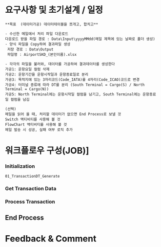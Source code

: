 
# 요구사항 및 초기설계 / 일정 

	**목표  (데이터가공) 데이터테이블을 쪼개고, 합치고**
	
	- 수신한 메일에서 처리 파일 다운로드
	다운로드 받을 파일 경로 : Data\Input\yyyyMMdd(메일 제목에 있는 날짜로 폴더 생성)
	- 양식 파일을 Copy하여 결과파일 생성
	 저장 경로 : Data\Output
	 파일명 : AirportSKD_(본인이름).xlsx

	- 각각의 파일을 불러와, 데이터를 가공하여 결과데이터를 생성한다
	가공1: 운항요일 컬럼 삭제
	가공2: 운항기간을 운항시작일과 운항종료일로 분리
	가공3: 목적지에 있는 3자리코드(Code_IATA)를 4자리(Code_ICAO)코드로 변경
	가공4: 터미널 종류에 따라 DT를 분리 (South Terminal = Cargo(S) / North Terminal = Cargo(N)) 
	가공5: North Terminal에는 운항시작일 컬럼을 남기고, South Terminal에는 운항종료일 컬럼을 남김

	(선택)
	메일을 읽어 올 때, 처리할 데이터가 없으면 End Process로 보낼 것
	Switch 액티비티를 사용해 볼 것
	FlowChart 액티비티를 사용해 볼 것
	메일 발송 시 성공, 실패 여부 로직 추가
# 워크플로우 구성(JOB)]
### Initialization
	01_TransactionDT_Generate
		
### Get Transaction Data

### Process Transaction 

## End Process

# Feedback & Comment
